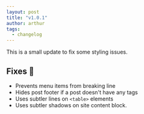 ```yaml
---
layout: post
title: "v1.0.1"
author: arthur
tags:
  - changelog
---
```


This is a small update to fix some styling issues.

## Fixes 🐞

* Prevents menu items from breaking line
* Hides post footer if a post doesn't have any tags
* Uses subtler lines on `<table>` elements
* Uses subtler shadows on site content block.
